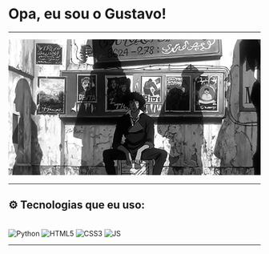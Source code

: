 #  Opa, eu sou o Gustavo!

---
![MEU GIF](https://github.com/Fabiamz/Fabiamz/blob/main/Register%20-%20Login.gif)

---

## ⚙️ Tecnologias que eu uso:
<div style="display: inline_block"><br>
  <img align="center" alt="Python" height="40" width="40" src="https://cdn.jsdelivr.net/gh/devicons/devicon/icons/python/python-original.svg" />
  <img align="center" alt="HTML5" height="40" width="40" src="https://cdn.jsdelivr.net/gh/devicons/devicon/icons/html5/html5-original.svg" />
  <img align="center" alt="CSS3" height="40" width="40" src="https://cdn.jsdelivr.net/gh/devicons/devicon/icons/css3/css3-original.svg" />
  <img align="center" alt="JS" height="40" width="40" src="https://cdn.jsdelivr.net/gh/devicons/devicon/icons/javascript/javascript-original.svg" />
</div>

---

